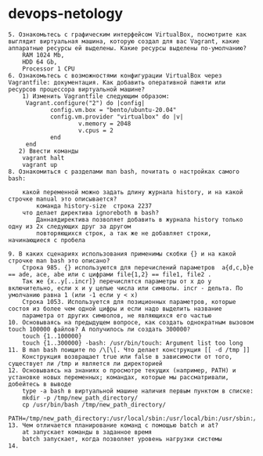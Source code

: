 # devops-netology

    5. Ознакомьтесь с графическим интерфейсом VirtualBox, посмотрите как выглядит виртуальная машина, которую создал для вас Vagrant, какие аппаратные ресурсы ей выделены. Какие ресурсы выделены по-умолчанию?
        RAM 1024 Mb,
        HDD 64 Gb,
        Processor 1 CPU
    6. Ознакомьтесь с возможностями конфигурации VirtualBox через Vagrantfile: документация. Как добавить оперативной памяти или ресурсов процессора виртуальной машине?
        1) Изменить Vagrantfile следующим образом:
         Vagrant.configure("2") do |config|
                config.vm.box = "bento/ubuntu-20.04"
                config.vm.provider "virtualbox" do |v|
                        v.memory = 2048
                        v.cpus = 2
                end
         end
       2) Ввести команды
        vagrant halt
        vagrant up
    8. Ознакомиться с разделами man bash, почитать о настройках самого bash:

        какой переменной можно задать длину журнала history, и на какой строчке manual это описывается?
            команда history-size  строка 2237
        что делает директива ignoreboth в bash?
            Даннаядиректива позволяет добавить в журнала history только одну из 2х следующих друг за другом
            повторяющихся строк, а так же не добавляет строки, начинающиеся с пробела
             
    9. В каких сценариях использования применимы скобки {} и на какой строчке man bash это описано?
        Строка 985. {} используются для перечислений параметров  a{d,c,b}e == ade, ace, abe или с цифрами file{1,2} == file1, file2 .
        Так же {x..y[..incr]} перечислятся параметры от x до y включительно, если x и y целые числа или символы. incr - дельта. По умолчанию равна 1 (или -1 если y < x)
        Строка 1053. Используется для позиционных параметров, которые состоя из более чем одной цифры и если надо выделить название
        параметра от других символов, не являющихся его частью
    10. Основываясь на предыдущем вопросе, как создать однократным вызовом touch 100000 файлов? А получилось ли создать 300000?
        touch {1..100000}
        touch {1..300000} -bash: /usr/bin/touch: Argument list too long
    11. В man bash поищите по /\[\[. Что делает конструкция [[ -d /tmp ]]
        Конструкция возвращает true или false в зависимости от того, существует ли /tmp и является ли директорией
    12. Основываясь на знаниях о просмотре текущих (например, PATH) и установке новых переменных; командах, которые мы рассматривали, добейтесь в выводе
        type -a bash в виртуальной машине наличия первым пунктом в списке:
        mkdir -p /tmp/new_path_directory/
        cp /usr/bin/bash /tmp/new_path_directory/
        PATH=/tmp/new_path_directory:/usr/local/sbin:/usr/local/bin:/usr/sbin:/usr/bin:/sbin:/bin:/usr/games:/usr/local/games:/snap/bin
    13. Чем отличается планирование команд с помощью batch и at?
        at запускает команды в заданное время
        batch запускает, когда позволяет уровень нагрузки системы
    14. 